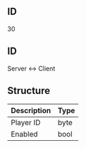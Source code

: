 ## ID
30

## ID
Server <-> Client

## Structure
| Description | Type |
|-------------|------|
| Player ID   | byte |
| Enabled     | bool |